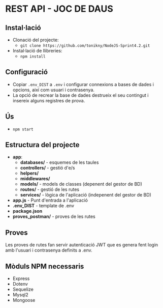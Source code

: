 
# REST API - JOC DE DAUS

## Instal·lació
- Clonació del projecte:
  - `git clone https://github.com/tonikny/NodeJS-Sprint4.2.git`
- Instal·lació de llibreries:
  - `npm install`

## Configuració
- Copiar `.env_DIST` a `.env` i configurar connexions a bases de dades i opcions, així com usuari i contrasenya.
- La opció de recrear la base de dades destrueix el seu contingut i insereix alguns registres de prova.

## Ús
- `npm start`

## Estructura del projecte

- **app**:
    - **databases/** - esquemes de les taules
    - **controllers/** - gestió d'e/s 
    - **helpers/**
    - **middlewares/**
    - **models/** - models de classes (depenent del gestor de BD)
    - **routes/** - gestió de les rutes
    - **services/** - lògica de l'aplicació (indepenent del gestor de BD)
- **app.js** - Punt d'entrada a l'aplicació
- **.env_DIST** - template de .env
- **package.json**
- **proves_postman/** - proves de les rutes 

## Proves
Les proves de rutes fan servir autenticació JWT que es genera fent login amb l'usuari i contrasenya definits a .env.

## Mòduls NPM necessaris

- Express
- Dotenv
- Sequelize
- Mysql2
- Mongoose
